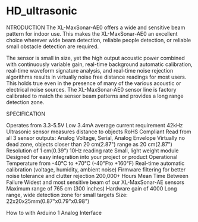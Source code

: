 # HD_ultrasonic
NTRODUCTION
The XL-MaxSonar-AE0 offers a wide and sensitive beam pattern for indoor use. This makes the XL-MaxSonar-AE0 an excellent choice wherever wide beam detection, reliable people detection, or reliable small obstacle detection are required.

The sensor is small in size, yet the high output acoustic power combined with continuously variable gain, real-time background automatic calibration, real-time waveform signature analysis, and real-time noise rejection algorithms results in virtually noise free distance readings for most users. This holds true even in the presence of many of the various acoustic or electrical noise sources. The XL-MaxSonar-AE0 sensor line is factory calibrated to match the sensor beam patterns and provides a long range detection zone.


SPECIFICATION

Operates from 3.3-5.5V
Low 3.4mA average current requirement
42kHz Ultrasonic sensor measures distance to objects
RoHS Compliant
Read from all 3 sensor outputs: Analog Voltage, Serial, Analog Envelope
Virtually no dead zone, objects closer than 20 cm(2.87") range as 20 cm(2.87")
Resolution of 1 cm(0.39")
10Hz reading rate
Small, light weight module
Designed for easy integration into your project or product
Operational Temperature from -40℃ to +70℃ (-40℉to +160℉)
Real-time automatic calibration (voltage, humidity, ambient noise)
Firmware filtering for better noise tolerance and clutter rejection
200,000+ Hours Mean Time Between Failure
Widest and most sensitive beam of our XL-MaxSonar-AE sensors
Maximum range of 765 cm (300 inches)
Hardware gain of 4000
Long range, wide detection zone for small targets
Size: 22x20x25mm(0.87"x0.79"x0.98")


How to with Arduino
1 Analog Interface
